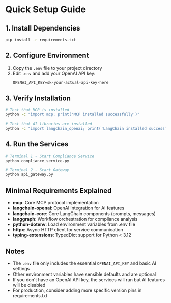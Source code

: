 # Quick Setup Guide

## 1. Install Dependencies

```bash
pip install -r requirements.txt
```

## 2. Configure Environment

1. Copy the `.env` file to your project directory
2. Edit `.env` and add your OpenAI API key:
   ```
   OPENAI_API_KEY=sk-your-actual-api-key-here
   ```

## 3. Verify Installation

```bash
# Test that MCP is installed
python -c "import mcp; print('MCP installed successfully')"

# Test that AI libraries are installed
python -c "import langchain_openai; print('LangChain installed successfully')"
```

## 4. Run the Services

```bash
# Terminal 1 - Start Compliance Service
python compliance_service.py

# Terminal 2 - Start Gateway
python api_gateway.py
```

## Minimal Requirements Explained

- **mcp**: Core MCP protocol implementation
- **langchain-openai**: OpenAI integration for AI features
- **langchain-core**: Core LangChain components (prompts, messages)
- **langgraph**: Workflow orchestration for compliance analysis
- **python-dotenv**: Load environment variables from .env file
- **httpx**: Async HTTP client for service communication
- **typing-extensions**: TypedDict support for Python < 3.12

## Notes

- The `.env` file only includes the essential `OPENAI_API_KEY` and basic AI settings
- Other environment variables have sensible defaults and are optional
- If you don't have an OpenAI API key, the services will run but AI features will be disabled
- For production, consider adding more specific version pins in requirements.txt